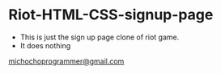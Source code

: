 # Riot-HTML-CSS-signup-page

* This is just the sign up page clone of riot game.
* It does nothing

michochoprogrammer@gmail.com
